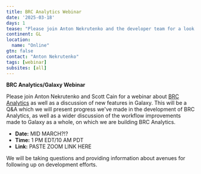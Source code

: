 ```yaml
---
title: BRC Analytics Webinar
date: '2025-03-18'
days: 1
tease: "Please join Anton Nekrutenko and the developer team for a look at BRC Analytics and new features in Galaxy!"
continent: GL
location:
  name: "Online"
gtn: false
contact: "Anton Nekrutenko"
tags: [webinar]
subsites: [all]
---
```


**BRC Analytics/Galaxy Webinar**

Please join Anton Nekrutenko and Scott Cain for a webinar about [BRC Analytics](https://brc-analytics.org) as well as a discussion of new features in Galaxy. This will be a Q&A which we will present progress we've made in the development of BRC Analytics, as well as a wider discussion of the workflow improvements made to Galaxy as a whole, on which we are building BRC Analytics.


- **Date:** MID MARCH?!?
- **Time:** 1 PM EDT/10 AM PDT
- **Link:** PASTE ZOOM LINK HERE

We will be taking questions and providing information about avenues for following up on development efforts.

